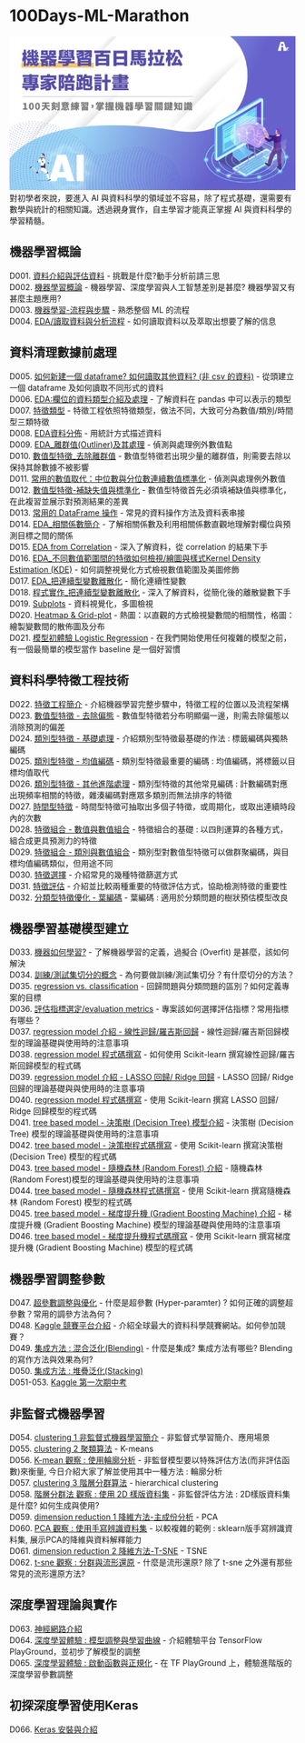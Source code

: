 # 100Days-ML-Marathon
![cover](./cover.png)  
對初學者來說，要進入 AI 與資料科學的領域並不容易，除了程式基礎，還需要有數學與統計的相關知識。透過親身實作，自主學習才能真正掌握 AI 與資料科學的學習精髓。
## 機器學習概論
D001. [資料介紹與評估資料](https://github.com/jacky0405/100Days-ML-Marathon/tree/master/D1_%E8%B3%87%E6%96%99%E4%BB%8B%E7%B4%B9%E8%88%87%E8%A9%95%E4%BC%B0%E8%B3%87%E6%96%99) - 挑戰是什麼?動手分析前請三思  
D002. [機器學習概論](https://github.com/jacky0405/100Days-ML-Marathon/tree/master/D2_%E6%A9%9F%E5%99%A8%E5%AD%B8%E7%BF%92%E6%A6%82%E8%AB%96) - 機器學習、深度學習與人工智慧差別是甚麼? 機器學習又有甚麼主題應用?  
D003. [機器學習-流程與步驟](https://github.com/jacky0405/100Days-ML-Marathon/tree/master/D3_%E6%A9%9F%E5%99%A8%E5%AD%B8%E7%BF%92_%E6%B5%81%E7%A8%8B%E8%88%87%E6%AD%A5%E9%A9%9F) - 熟悉整個 ML 的流程  
D004. [EDA/讀取資料與分析流程](https://github.com/jacky0405/100Days-ML-Marathon/tree/master/D4_EDA_%E8%AE%80%E5%8F%96%E8%B3%87%E6%96%99%E8%88%87%E5%88%86%E6%9E%90%E6%B5%81%E7%A8%8B) - 如何讀取資料以及萃取出想要了解的信息  
## 資料清理數據前處理
D005. [如何新建一個 dataframe? 如何讀取其他資料? (非 csv 的資料)](https://github.com/jacky0405/100Days-ML-Marathon/tree/master/D5_%E6%96%B0%E5%BB%BA%E4%B8%80%E5%80%8Bdataframe%E5%8F%8A%E8%AE%80%E5%8F%96%E5%85%B6%E4%BB%96%E8%B3%87%E6%96%99) - 從頭建立一個 dataframe 及如何讀取不同形式的資料   
D006. [EDA:欄位的資料類型介紹及處理](https://github.com/jacky0405/100Days-ML-Marathon/tree/master/D6_EDA_%E6%AC%84%E4%BD%8D%E7%9A%84%E8%B3%87%E6%96%99%E9%A1%9E%E5%9E%8B%E4%BB%8B%E7%B4%B9%E5%8F%8A%E8%99%95%E7%90%86) - 了解資料在 pandas 中可以表示的類型  
D007. [特徵類型](https://github.com/jacky0405/100Days-ML-Marathon/tree/master/D7_%E7%89%B9%E5%BE%B5%E9%A1%9E%E5%9E%8B) - 特徵工程依照特徵類型，做法不同，大致可分為數值/類別/時間型三類特徵  
D008. [EDA資料分佈](https://github.com/jacky0405/100Days-ML-Marathon/tree/master/D8_EDA%E8%B3%87%E6%96%99%E5%88%86%E4%BD%88) - 用統計方式描述資料  
D009. [EDA_離群值(Outliner)及其處理](https://github.com/jacky0405/100Days-ML-Marathon/tree/master/D9_EDA_%E9%9B%A2%E7%BE%A4%E5%80%BC(Outliner)%E5%8F%8A%E5%85%B6%E8%99%95%E7%90%86) - 偵測與處理例外數值點  
D010. [數值型特徵_去除離群值](https://github.com/jacky0405/100Days-ML-Marathon/tree/master/D10_%E6%95%B8%E5%80%BC%E5%9E%8B%E7%89%B9%E5%BE%B5_%E5%8E%BB%E9%99%A4%E9%9B%A2%E7%BE%A4%E5%80%BC) - 數值型特徵若出現少量的離群值，則需要去除以保持其餘數據不被影響  
D011. [常用的數值取代：中位數與分位數連續數值標準化](https://github.com/jacky0405/100Days-ML-Marathon/tree/master/D11_%E5%B8%B8%E7%94%A8%E7%9A%84%E6%95%B8%E5%80%BC%E5%8F%96%E4%BB%A3_%E4%B8%AD%E4%BD%8D%E6%95%B8%E8%88%87%E5%88%86%E4%BD%8D%E6%95%B8%E9%80%A3%E7%BA%8C%E6%95%B8%E5%80%BC%E6%A8%99%E6%BA%96%E5%8C%96) - 偵測與處理例外數值  
D012. [數值型特徵-補缺失值與標準化](https://github.com/jacky0405/100Days-ML-Marathon/tree/master/D12_%E6%95%B8%E5%80%BC%E5%9E%8B%E7%89%B9%E5%BE%B5_%E8%A3%9C%E7%BC%BA%E5%A4%B1%E5%80%BC%E8%88%87%E6%A8%99%E6%BA%96%E5%8C%96) - 數值型特徵首先必須填補缺值與標準化，在此複習並展示對預測結果的差異  
D013. [常用的 DataFrame 操作](https://github.com/jacky0405/100Days-ML-Marathon/tree/master/D13_%E5%B8%B8%E7%94%A8%E7%9A%84%20DataFrame%20%E6%93%8D%E4%BD%9C) - 常見的資料操作方法及資料表串接  
D014. [EDA_相關係數簡介](https://github.com/jacky0405/100Days-ML-Marathon/tree/master/D14_%E7%A8%8B%E5%BC%8F%E5%AF%A6%E4%BD%9CEDA_correlation_%E7%9B%B8%E9%97%9C%E4%BF%82%E6%95%B8%E7%B0%A1%E4%BB%8B) - 了解相關係數及利用相關係數直觀地理解對欄位與預測目標之間的關係  
D015. [EDA from Correlation](https://github.com/jacky0405/100Days-ML-Marathon/tree/master/D15_EDA%20from%20Correlation) - 深入了解資料，從 correlation 的結果下手  
D016. [EDA_不同數值範圍間的特徵如何檢視/繪圖與樣式Kernel Density Estimation (KDE)](https://github.com/jacky0405/100Days-ML-Marathon/tree/master/D16_EDA_%E4%B8%8D%E5%90%8C%E6%95%B8%E5%80%BC%E7%AF%84%E5%9C%8D%E9%96%93%E7%9A%84%E7%89%B9%E5%BE%B5%E5%A6%82%E4%BD%95%E6%AA%A2%E8%A6%96_%E7%B9%AA%E5%9C%96%E8%88%87%E6%A8%A3%E5%BC%8FKernel%20Density%20Estimation%20(KDE)) - 如何調整視覺化方式檢視數值範圍及美圖修飾  
D017. [EDA_把連續型變數離散化](https://github.com/jacky0405/100Days-ML-Marathon/tree/master/D17_EDA_%E6%8A%8A%E9%80%A3%E7%BA%8C%E5%9E%8B%E8%AE%8A%E6%95%B8%E9%9B%A2%E6%95%A3%E5%8C%96) - 簡化連續性變數  
D018. [程式實作_把連續型變數離散化](https://github.com/jacky0405/100Days-ML-Marathon/tree/master/D18_%E7%A8%8B%E5%BC%8F%E5%AF%A6%E4%BD%9C_%E6%8A%8A%E9%80%A3%E7%BA%8C%E5%9E%8B%E8%AE%8A%E6%95%B8%E9%9B%A2%E6%95%A3%E5%8C%96) - 深入了解資料，從簡化後的離散變數下手  
D019. [Subplots](https://github.com/jacky0405/100Days-ML-Marathon/tree/master/D19_Subplots) - 資料視覺化，多圖檢視  
D020. [Heatmap & Grid-plot](https://github.com/jacky0405/100Days-ML-Marathon/tree/master/D20_Heatmap%26Grid-plot) - 熱圖：以直觀的方式檢視變數間的相關性，格圖：繪製變數間的散佈圖及分布  
D021. [模型初體驗 Logistic Regression](https://github.com/jacky0405/100Days-ML-Marathon/tree/master/D21_%E6%A8%A1%E5%9E%8B%E5%88%9D%E9%AB%94%E9%A9%97%20Logistic%20Regression) - 在我們開始使用任何複雜的模型之前，有一個最簡單的模型當作 baseline 是一個好習慣  
## 資料科學特徵工程技術
D022. [特徵工程簡介](https://github.com/jacky0405/100Days-ML-Marathon/tree/master/D22_%E7%89%B9%E5%BE%B5%E5%B7%A5%E7%A8%8B%E7%B0%A1%E4%BB%8B) - 介紹機器學習完整步驟中，特徵工程的位置以及流程架構  
D023. [數值型特徵 - 去除偏態](https://github.com/jacky0405/100Days-ML-Marathon/tree/master/D23_%E6%95%B8%E5%80%BC%E5%9E%8B%E7%89%B9%E5%BE%B5_%E5%8E%BB%E9%99%A4%E5%81%8F%E6%85%8B) - 數值型特徵若分布明顯偏一邊，則需去除偏態以消除預測的偏差  
D024. [類別型特徵 - 基礎處理](https://github.com/jacky0405/100Days-ML-Marathon/tree/master/D24_%E9%A1%9E%E5%88%A5%E5%9E%8B%E7%89%B9%E5%BE%B5_%E5%9F%BA%E7%A4%8E%E8%99%95%E7%90%86) - 介紹類別型特徵最基礎的作法 : 標籤編碼與獨熱編碼  
D025. [類別型特徵 - 均值編碼](https://github.com/jacky0405/100Days-ML-Marathon/tree/master/D25_%E9%A1%9E%E5%88%A5%E5%9E%8B%E7%89%B9%E5%BE%B5_%E5%9D%87%E5%80%BC%E7%B7%A8%E7%A2%BC) - 類別型特徵最重要的編碼 : 均值編碼，將標籤以目標均值取代  
D026. [類別型特徵 - 其他進階處理](https://github.com/jacky0405/100Days-ML-Marathon/tree/master/D26_%E9%A1%9E%E5%88%A5%E5%9E%8B%E7%89%B9%E5%BE%B5_%E5%85%B6%E4%BB%96%E9%80%B2%E9%9A%8E%E8%99%95%E7%90%86) - 類別型特徵的其他常見編碼 : 計數編碼對應出現頻率相關的特徵，雜湊編碼對應眾多類別而無法排序的特徵  
D027. [時間型特徵](https://github.com/jacky0405/100Days-ML-Marathon/tree/master/D27_%E6%99%82%E9%96%93%E5%9E%8B%E7%89%B9%E5%BE%B5) - 時間型特徵可抽取出多個子特徵，或周期化，或取出連續時段內的次數  
D028. [特徵組合 - 數值與數值組合](https://github.com/jacky0405/100Days-ML-Marathon/tree/master/D28_%E7%89%B9%E5%BE%B5%E7%B5%84%E5%90%88_%E6%95%B8%E5%80%BC%E8%88%87%E6%95%B8%E5%80%BC%E7%B5%84%E5%90%88) - 特徵組合的基礎 : 以四則運算的各種方式，組合成更具預測力的特徵  
D029. [特徵組合 - 類別與數值組合](https://github.com/jacky0405/100Days-ML-Marathon/tree/master/D29_%E7%89%B9%E5%BE%B5%E7%B5%84%E5%90%88_%E9%A1%9E%E5%88%A5%E8%88%87%E6%95%B8%E5%80%BC%E7%B5%84%E5%90%88) - 類別型對數值型特徵可以做群聚編碼，與目標均值編碼類似，但用途不同  
D030. [特徵選擇](https://github.com/jacky0405/100Days-ML-Marathon/tree/master/D30_%E7%89%B9%E5%BE%B5%E9%81%B8%E6%93%87) - 介紹常見的幾種特徵篩選方式  
D031. [特徵評估](https://github.com/jacky0405/100Days-ML-Marathon/tree/master/D31_%E7%89%B9%E5%BE%B5%E8%A9%95%E4%BC%B0) - 介紹並比較兩種重要的特徵評估方式，協助檢測特徵的重要性  
D032. [分類型特徵優化 - 葉編碼](https://github.com/jacky0405/100Days-ML-Marathon/tree/master/D32_%E5%88%86%E9%A1%9E%E5%9E%8B%E7%89%B9%E5%BE%B5%E5%84%AA%E5%8C%96_%E8%91%89%E7%B7%A8%E7%A2%BC) - 葉編碼 : 適用於分類問題的樹狀預估模型改良  
## 機器學習基礎模型建立
D033. [機器如何學習?](https://github.com/jacky0405/100Days-ML-Marathon/tree/master/D33_%E6%A9%9F%E5%99%A8%E5%A6%82%E4%BD%95%E5%AD%B8%E7%BF%92%3F) - 了解機器學習的定義，過擬合 (Overfit) 是甚麼，該如何解決  
D034. [訓練/測試集切分的概念](https://github.com/jacky0405/100Days-ML-Marathon/tree/master/D34_%E8%A8%93%E7%B7%B4_%E6%B8%AC%E8%A9%A6%E9%9B%86%E5%88%87%E5%88%86%E7%9A%84%E6%A6%82%E5%BF%B5) - 為何要做訓練/測試集切分？有什麼切分的方法？  
D035. [regression vs. classification](https://github.com/jacky0405/100Days-ML-Marathon/tree/master/D35_regression_vs._classification) - 回歸問題與分類問題的區別？如何定義專案的目標  
D036. [評估指標選定/evaluation metrics](https://github.com/jacky0405/100Days-ML-Marathon/tree/master/D36_%E8%A9%95%E4%BC%B0%E6%8C%87%E6%A8%99%E9%81%B8%E5%AE%9A_evaluation%20metrics) - 專案該如何選擇評估指標？常用指標有哪些？  
D037. [regression model 介紹 - 線性迴歸/羅吉斯回歸](https://github.com/jacky0405/100Days-ML-Marathon/tree/master/D37_regression%20model%20%E4%BB%8B%E7%B4%B9%20-%20%E7%B7%9A%E6%80%A7%E8%BF%B4%E6%AD%B8_%E7%BE%85%E5%90%89%E6%96%AF%E5%9B%9E%E6%AD%B8) - 線性迴歸/羅吉斯回歸模型的理論基礎與使用時的注意事項  
D038. [regression model 程式碼撰寫](https://github.com/jacky0405/100Days-ML-Marathon/tree/master/D38_regression%20model_%E7%A8%8B%E5%BC%8F%E7%A2%BC%E6%92%B0%E5%AF%AB) - 如何使用 Scikit-learn 撰寫線性迴歸/羅吉斯回歸模型的程式碼  
D039. [regression model 介紹 - LASSO 回歸/ Ridge 回歸](https://github.com/jacky0405/100Days-ML-Marathon/tree/master/D39_regression%20model%20%E4%BB%8B%E7%B4%B9_LASSO%E5%9B%9E%E6%AD%B8_Ridge%E5%9B%9E%E6%AD%B8) - LASSO 回歸/ Ridge 回歸的理論基礎與與使用時的注意事項  
D040. [regression model 程式碼撰寫](https://github.com/jacky0405/100Days-ML-Marathon/tree/master/D40_regression%20model_%E7%A8%8B%E5%BC%8F%E7%A2%BC%E6%92%B0%E5%AF%AB) - 使用 Scikit-learn 撰寫 LASSO 回歸/ Ridge 回歸模型的程式碼  
D041. [tree based model - 決策樹 (Decision Tree) 模型介紹](https://github.com/jacky0405/100Days-ML-Marathon/tree/master/D41_tree%20based%20model%20-%20%E6%B1%BA%E7%AD%96%E6%A8%B9%20(Decision%20Tree)%20%E6%A8%A1%E5%9E%8B%E4%BB%8B%E7%B4%B9) - 決策樹 (Decision Tree) 模型的理論基礎與使用時的注意事項  
D042. [tree based model - 決策樹程式碼撰寫](https://github.com/jacky0405/100Days-ML-Marathon/tree/master/D42_tree%20based%20model%20-%20%E6%B1%BA%E7%AD%96%E6%A8%B9%E7%A8%8B%E5%BC%8F%E7%A2%BC%E6%92%B0%E5%AF%AB) - 使用 Scikit-learn 撰寫決策樹 (Decision Tree) 模型的程式碼  
D043. [tree based model - 隨機森林 (Random Forest) 介紹](https://github.com/jacky0405/100Days-ML-Marathon/tree/master/D43_tree%20based%20model%20-%20%E9%9A%A8%E6%A9%9F%E6%A3%AE%E6%9E%97%20(Random%20Forest)%20%E4%BB%8B%E7%B4%B9) - 隨機森林 (Random Forest)模型的理論基礎與使用時的注意事項  
D044. [tree based model - 隨機森林程式碼撰寫](https://github.com/jacky0405/100Days-ML-Marathon/tree/master/D44_tree%20based%20model%20-%20%E9%9A%A8%E6%A9%9F%E6%A3%AE%E6%9E%97%E7%A8%8B%E5%BC%8F%E7%A2%BC%E6%92%B0%E5%AF%AB) - 使用 Scikit-learn 撰寫隨機森林 (Random Forest) 模型的程式碼  
D045. [tree based model - 梯度提升機 (Gradient Boosting Machine) 介紹](https://github.com/jacky0405/100Days-ML-Marathon/tree/master/D45_tree%20based%20model%20-%20%E6%A2%AF%E5%BA%A6%E6%8F%90%E5%8D%87%E6%A9%9F%20(Gradient%20Boosting%20Machine)%20%E4%BB%8B%E7%B4%B9) - 梯度提升機 (Gradient Boosting Machine) 模型的理論基礎與使用時的注意事項  
D046. [tree based model - 梯度提升機程式碼撰寫](https://github.com/jacky0405/100Days-ML-Marathon/tree/master/D46_tree%20based%20model%20-%20%E6%A2%AF%E5%BA%A6%E6%8F%90%E5%8D%87%E6%A9%9F%E7%A8%8B%E5%BC%8F%E7%A2%BC%E6%92%B0%E5%AF%AB) - 使用 Scikit-learn 撰寫梯度提升機 (Gradient Boosting Machine) 模型的程式碼  
## 機器學習調整參數
D047. [超參數調整與優化](https://github.com/jacky0405/100Days-ML-Marathon/tree/master/D47_%E8%B6%85%E5%8F%83%E6%95%B8%E8%AA%BF%E6%95%B4%E8%88%87%E5%84%AA%E5%8C%96) - 什麼是超參數 (Hyper-paramter) ? 如何正確的調整超參數？常用的調參方法為何？  
D048. [Kaggle 競賽平台介紹](https://github.com/jacky0405/100Days-ML-Marathon/tree/master/D48_Kaggle_%E7%AB%B6%E8%B3%BD%E5%B9%B3%E5%8F%B0%E4%BB%8B%E7%B4%B9) - 介紹全球最大的資料科學競賽網站。如何參加競賽？  
D049. [集成方法 : 混合泛化(Blending)](https://github.com/jacky0405/100Days-ML-Marathon/tree/master/D49_%E9%9B%86%E6%88%90%E6%96%B9%E6%B3%95_%E6%B7%B7%E5%90%88%E6%B3%9B%E5%8C%96(Blending)) - 什麼是集成? 集成方法有哪些? Blending 的寫作方法與效果為何?  
D050. [集成方法 : 堆疊泛化(Stacking)](https://github.com/jacky0405/100Days-ML-Marathon/tree/master/D50_%E9%9B%86%E6%88%90%E6%96%B9%E6%B3%95_%E5%A0%86%E7%96%8A%E6%B3%9B%E5%8C%96(Stacking))  
D051-053. [Kaggle 第一次期中考]()  
## 非監督式機器學習
D054. [clustering 1 非監督式機器學習簡介](https://github.com/jacky0405/100Days-ML-Marathon/tree/master/D54_clustering1_%E9%9D%9E%E7%9B%A3%E7%9D%A3%E5%BC%8F%E6%A9%9F%E5%99%A8%E5%AD%B8%E7%BF%92%E7%B0%A1%E4%BB%8B) - 非監督式學習簡介、應用場景  
D055. [clustering 2 聚類算法](https://github.com/jacky0405/100Days-ML-Marathon/tree/master/D55_clustering2_%E8%81%9A%E9%A1%9E%E7%AE%97%E6%B3%95) - K-means  
D056. [K-mean 觀察 : 使用輪廓分析](https://github.com/jacky0405/100Days-ML-Marathon/tree/master/D56_K-mean%E8%A7%80%E5%AF%9F_%E4%BD%BF%E7%94%A8%E8%BC%AA%E5%BB%93%E5%88%86%E6%9E%90) - 非監督模型要以特殊評估方法(而非評估函數)來衡量, 今日介紹大家了解並使用其中一種方法 : 輪廓分析  
D057. [clustering 3 階層分群算法](https://github.com/jacky0405/100Days-ML-Marathon/tree/master/D57_clustering3_%E9%9A%8E%E5%B1%A4%E5%88%86%E7%BE%A4%E7%AE%97%E6%B3%95) - hierarchical clustering  
D058. [階層分群法 觀察 : 使用 2D 樣版資料集](https://github.com/jacky0405/100Days-ML-Marathon/tree/master/D58_%E9%9A%8E%E5%B1%A4%E5%88%86%E7%BE%A4%E6%B3%95%E8%A7%80%E5%AF%9F_%E4%BD%BF%E7%94%A82D%E6%A8%A3%E7%89%88%E8%B3%87%E6%96%99%E9%9B%86) - 非監督評估方法 : 2D樣版資料集是什麼? 如何生成與使用?  
D059. [dimension reduction 1 降維方法-主成份分析](https://github.com/jacky0405/100Days-ML-Marathon/tree/master/D59_dimension%20reduction1_%E9%99%8D%E7%B6%AD%E6%96%B9%E6%B3%95-%E4%B8%BB%E6%88%90%E4%BB%BD%E5%88%86%E6%9E%90) - PCA  
D060. [PCA 觀察 : 使用手寫辨識資料集](https://github.com/jacky0405/100Days-ML-Marathon/tree/master/D60_PCA%20%E8%A7%80%E5%AF%9F_%E4%BD%BF%E7%94%A8%E6%89%8B%E5%AF%AB%E8%BE%A8%E8%AD%98%E8%B3%87%E6%96%99%E9%9B%86) - 以較複雜的範例 : sklearn版手寫辨識資料集, 展示PCA的降維與資料解釋能力  
D061. [dimension reduction 2 降維方法-T-SNE](https://github.com/jacky0405/100Days-ML-Marathon/tree/master/D61_dimension%20reduction2_%E9%99%8D%E7%B6%AD%E6%96%B9%E6%B3%95-T-SNE) - TSNE  
D062. [t-sne 觀察 : 分群與流形還原](https://github.com/jacky0405/100Days-ML-Marathon/tree/master/D62_t-sne%E8%A7%80%E5%AF%9F_%E5%88%86%E7%BE%A4%E8%88%87%E6%B5%81%E5%BD%A2%E9%82%84%E5%8E%9F) - 什麼是流形還原? 除了 t-sne 之外還有那些常見的流形還原方法?  
## 深度學習理論與實作
D063. [神經網路介紹](https://github.com/jacky0405/100Days-ML-Marathon/tree/master/D63_%E6%B7%B1%E5%BA%A6%E5%AD%B8%E7%BF%92%E7%B0%A1%E4%BB%8B)  
D064. [深度學習體驗 : 模型調整與學習曲線](https://github.com/jacky0405/100Days-ML-Marathon/tree/master/D64_%E6%B7%B1%E5%BA%A6%E5%AD%B8%E7%BF%92%E9%AB%94%E9%A9%97_%E6%A8%A1%E5%9E%8B%E8%AA%BF%E6%95%B4%E8%88%87%E5%AD%B8%E7%BF%92%E6%9B%B2%E7%B7%9A) - 介紹體驗平台 TensorFlow PlayGround，並初步了解模型的調整  
D065. [深度學習體驗 : 啟動函數與正規化](https://github.com/jacky0405/100Days-ML-Marathon/tree/master/D65_%E6%B7%B1%E5%BA%A6%E5%AD%B8%E7%BF%92%E9%AB%94%E9%A9%97_%E5%95%9F%E5%8B%95%E5%87%BD%E6%95%B8%E8%88%87%E6%AD%A3%E8%A6%8F%E5%8C%96) - 在 TF PlayGround 上，體驗進階版的深度學習參數調整  
## 初探深度學習使用Keras
D066. [Keras 安裝與介紹](https://github.com/jacky0405/100Days-ML-Marathon/tree/master/D66_Keras%E5%AE%89%E8%A3%9D%E8%88%87%E4%BB%8B%E7%B4%B9)